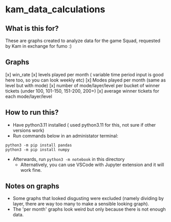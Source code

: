 # kam_data_calculations

## What is this for?
These are graphs created to analyze data for the game Squad, requested by Kam in exchange for fumo :)

## Graphs
[x] win_rate
[x] levels played per month ( variable time period input is good here too, so you can look weekly etc)
[x] Modes played per month (same as level but with mode)
[x] number of mode/layer/level per bucket of winner tickets (under 100, 101-150, 151-200, 200+)
[x] average winner tickets for each mode/layer/level

## How to run this?
- Have python3.11 installed ( used python3.11 for this, not sure if other versions work)
- Run commands below in an administator terminal:

```
python3 -m pip install pandas
python3 -m pip install numpy
```

- Afterwards, run `python3 -m notebook` in this directory
  - Alternatively, you can use VSCode with Jupyter extension and it will work fine.

## Notes on graphs
- Some graphs that looked disgusting were excluded (namely dividing by layer, there are way too many to make a sensible looking graph).
- The 'per month' graphs look weird but only because there is not enough data.